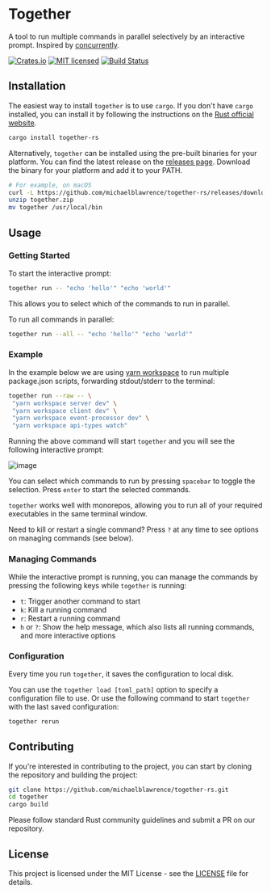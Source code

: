 # Together

A tool to run multiple commands in parallel selectively by an interactive prompt. Inspired by [concurrently](https://www.npmjs.com/package/concurrently).

[![Crates.io][crates-badge]][crates-url]
[![MIT licensed][mit-badge]][mit-url]
[![Build Status][actions-badge]][actions-url]

[crates-badge]: https://img.shields.io/crates/v/together-rs.svg
[crates-url]: https://crates.io/crates/together-rs
[mit-badge]: https://img.shields.io/badge/license-MIT-blue.svg
[mit-url]: https://github.com/michaelblawrence/together-rs/blob/master/LICENSE
[actions-badge]: https://github.com/michaelblawrence/together-rs/actions/workflows/rust.yml/badge.svg
[actions-url]: https://github.com/michaelblawrence/together-rs/actions

## Installation

<!-- You will need to have Rust installed to install `together` in the most straightforward way. You can install Rust by following the instructions on the [official website](https://www.rust-lang.org/tools/install). -->
The easiest way to install `together` is to use `cargo`. If you don't have `cargo` installed, you can install it by following the instructions on the [Rust official website](https://www.rust-lang.org/tools/install).

```sh
cargo install together-rs
```

Alternatively, `together` can be installed using the pre-built binaries for your platform. You can find the latest release on the [releases page](https://github.com/michaelblawrence/together-rs/releases). Download the binary for your platform and add it to your PATH.

```sh
# For example, on macOS
curl -L https://github.com/michaelblawrence/together-rs/releases/download/0.2.1/together-rs_0.2.1_x86_64-apple-darwin.zip -o together.zip
unzip together.zip
mv together /usr/local/bin
```

## Usage

### Getting Started
To start the interactive prompt:

```sh
together run -- "echo 'hello'" "echo 'world'"
```

This allows you to select which of the commands to run in parallel.

To run all commands in parallel:

```sh
together run --all -- "echo 'hello'" "echo 'world'"
```

### Example
In the example below we are using [yarn workspace](https://classic.yarnpkg.com/lang/en/docs/workspaces/) to run multiple package.json scripts, forwarding stdout/stderr to the terminal:

```sh
together run --raw -- \
 "yarn workspace server dev" \
 "yarn workspace client dev" \
 "yarn workspace event-processor dev" \
 "yarn workspace api-types watch"
```


Running the above command will start `together` and you will see the following interactive prompt:

![image](https://github.com/michaelblawrence/together-rs/assets/34494547/a788ba90-1c6c-4543-a29d-6d2d3fc17f44)

You can select which commands to run by pressing `spacebar` to toggle the selection. Press `enter` to start the selected commands.

`together` works well with monorepos, allowing you to run all of your required executables in the same terminal window.

Need to kill or restart a single command? Press `?` at any time to see options on managing commands (see below).


### Managing Commands
While the interactive prompt is running, you can manage the commands by pressing the following keys while `together` is running:

- `t`: Trigger another command to start
- `k`: Kill a running command
- `r`: Restart a running command
- `h` or `?`: Show the help message, which also lists all running commands, and more interactive options

### Configuration

Every time you run `together`, it saves the configuration to local disk.

You can use the `together load [toml_path]` option to specify a configuration file to use. Or use the following command to start `together` with the last saved configuration:

```sh
together rerun
```

## Contributing

If you're interested in contributing to the project, you can start by cloning the repository and building the project:

```sh
git clone https://github.com/michaelblawrence/together-rs.git
cd together
cargo build
```

Please follow standard Rust community guidelines and submit a PR on our repository.

## License

This project is licensed under the MIT License - see the [LICENSE](LICENSE) file for details.
